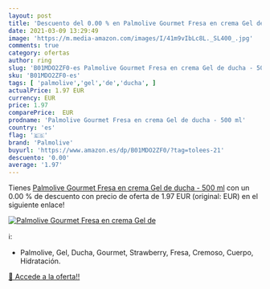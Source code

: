 ```yaml
---
layout: post
title: 'Descuento del 0.00 % en Palmolive Gourmet Fresa en crema Gel de '
date: 2021-03-09 13:29:49
image: 'https://m.media-amazon.com/images/I/41m9vIbLc8L._SL400_.jpg'
comments: true
category: ofertas
author: ring
slug: 'B01MDO2ZF0-es Palmolive Gourmet Fresa en crema Gel de ducha - 500 ml'
sku: 'B01MDO2ZF0-es'
tags: [ 'palmolive','gel','de','ducha', ]
actualPrice: 1.97 EUR
currency: EUR
price: 1.97
comparePrice:  EUR
prodname: 'Palmolive Gourmet Fresa en crema Gel de ducha - 500 ml'
country: 'es'
flag: '🇪🇸'
brand: 'Palmolive'
buyurl: 'https://www.amazon.es/dp/B01MDO2ZF0/?tag=tolees-21'
descuento: '0.00'
average: '1.97'
---
```


Tienes [Palmolive Gourmet Fresa en crema Gel de ducha - 500 ml](https://www.amazon.es/dp/B01MDO2ZF0/?tag=tolees-21) con un 0.00 % de descuento con precio de oferta de 1.97 EUR (original:  EUR) en el siguiente enlace!

[![Palmolive Gourmet Fresa en crema Gel de ](https://m.media-amazon.com/images/I/41m9vIbLc8L._SL400_.jpg)](https://www.amazon.es/dp/B01MDO2ZF0/?tag=tolees-21)

ℹ️:

- Palmolive, Gel, Ducha, Gourmet, Strawberry, Fresa, Cremoso, Cuerpo, Hidratación.

[🛒 Accede a la oferta!!](https://www.amazon.es/dp/B01MDO2ZF0/?tag=tolees-21)
